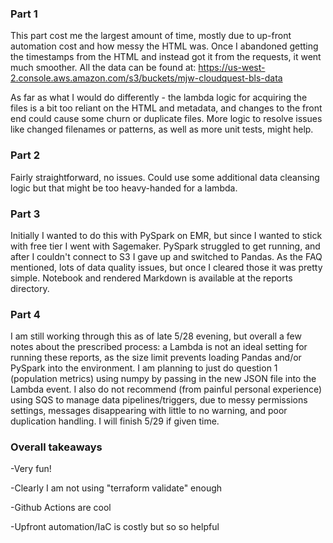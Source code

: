 ### Part 1

This part cost me the largest amount of time, mostly due to up-front automation cost and how messy the HTML was. Once I abandoned getting the timestamps from the HTML and instead got it from the requests, it went much smoother. All the data can be found at: https://us-west-2.console.aws.amazon.com/s3/buckets/mjw-cloudquest-bls-data

As far as what I would do differently - the lambda logic for acquiring the files is a bit too reliant on the HTML and metadata, and changes to the front end could cause some churn or duplicate files. More logic to resolve issues like changed filenames or patterns, as well as more unit tests, might help.

### Part 2

Fairly straightforward, no issues. Could use some additional data cleansing logic but that might be too heavy-handed for a lambda.

### Part 3

Initially I wanted to do this with PySpark on EMR, but since I wanted to stick with free tier I went with Sagemaker. PySpark struggled to get running, and after I couldn't connect to S3 I gave up and switched to Pandas. As the FAQ mentioned, lots of data quality issues, but once I cleared those it was pretty simple. Notebook and rendered Markdown is available at the reports directory.

### Part 4

I am still working through this as of late 5/28 evening, but overall a few notes about the prescribed process: a Lambda is not an ideal setting for running these reports, as the size limit prevents loading Pandas and/or PySpark into the environment. I am planning to just do question 1 (population metrics) using numpy by passing in the new JSON file into the Lambda event. I also do not recommend (from painful personal experience) using SQS to manage data pipelines/triggers, due to messy permissions settings, messages disappearing with little to no warning, and poor duplication handling. I will finish 5/29 if given time.

### Overall takeaways

-Very fun!

-Clearly I am not using "terraform validate" enough

-Github Actions are cool

-Upfront automation/IaC is costly but so so helpful
